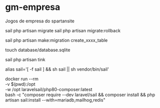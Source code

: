 # gm-empresa

Jogos de empresa do spartansite

sail php artisan migrate
sail php artisan migrate:rollback

sail php artisan make:migration create_xxxx_table

touch database/database.sqlite

sail php artisan tink

alias sail='[ -f sail ] && sh sail || sh vendor/bin/sail'

docker run --rm \
 -v $(pwd):/opt \
 -w /opt laravelsail/php80-composer:latest \
 bash -c "composer require --dev laravel/sail && composer install && php artisan sail:install --with=mariadb,mailhog,redis"
